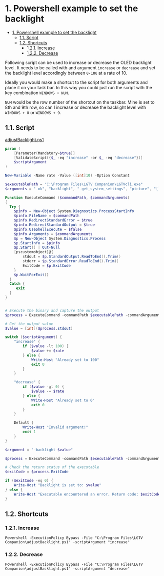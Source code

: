 # 1. Powershell example to set the backlight

- [1. Powershell example to set the backlight](#1-powershell-example-to-set-the-backlight)
  - [1.1. Script](#11-script)
  - [1.2. Shortcuts](#12-shortcuts)
    - [1.2.1. Increase](#121-increase)
    - [1.2.2. Decrease](#122-decrease)

Following script can be used to increase or decrease the OLED backlight level. It needs to be called with and argument `increase` or `decrease` and set the backlight level accordingly between `0-100` at a rate of 10.

Ideally you would make a shortcut to the script for both arguments and place it on your task bar. In this way you could just run the script with the key combination `WINDOWS + NUM`.

`NUM` would be the row number of the shortcut on the taskbar. Mine is set to 8th and 9th row, so can I increase or decrease the backlight level with `WINDOWS + 8` or `WINDOWS + 9`.

## 1.1. Script

[adjustBacklight.ps1](./Example%20scripts/adjustBacklight.ps1)

```Powershell
param (
    [Parameter(Mandatory=$true)]
    [ValidateScript({$_ -eq "increase" -or $_ -eq "decrease"})]
    $scriptArgument
)

New-Variable -Name rate -Value ([int]10) -Option Constant

$executablePath = "C:\Program Files\LGTV Companion\LGTVcli.exe"
$arguments = "-ok", "backlight", "-get_system_settings", "picture", "[`\`"backlight`\`"]"

Function ExecuteCommand ($commandPath, $commandArguments)
{
  Try {
    $pinfo = New-Object System.Diagnostics.ProcessStartInfo
    $pinfo.FileName = $commandPath
    $pinfo.RedirectStandardError = $true
    $pinfo.RedirectStandardOutput = $true
    $pinfo.UseShellExecute = $false
    $pinfo.Arguments = $commandArguments
    $p = New-Object System.Diagnostics.Process
    $p.StartInfo = $pinfo
    $p.Start() | Out-Null
    [pscustomobject]@{
        stdout = $p.StandardOutput.ReadToEnd().Trim()
        stderr = $p.StandardError.ReadToEnd().Trim()
        ExitCode = $p.ExitCode
    }
    $p.WaitForExit()
  }
  Catch {
     exit
  }
}


# Execute the binary and capture the output
$process = ExecuteCommand -commandPath $executablePath -commandArguments $arguments

# Get the output value
$value = [int]($process.stdout)

switch ($scriptArgument) {
    "increase" {
        if ($value -lt 100) {
            $value += $rate
        } else {
            Write-Host "Already set to 100"
            exit 0
        }
    }

    "decrease" {
        if ($value -gt 0) {
            $value -= $rate
        } else {
            Write-Host "Already set to 0"
            exit 0
        }
    }

    Default {
        Write-Host "Invalid argument!"
        exit 1
    }
}

$argument = "-backlight $value"

$process = ExecuteCommand -commandPath $executablePath -commandArguments $argument

# Check the return status of the executable
$exitCode = $process.ExitCode

if ($exitCode -eq 0) {
    Write-Host "Backlight is set to: $value"
} else {
    Write-Host "Executable encountered an error. Return code: $exitCode"
}

```

## 1.2. Shortcuts

### 1.2.1. Increase

```
Powershell -ExecutionPolicy Bypass -File "C:\Program Files\LGTV Companion\adjustBacklight.ps1" -scriptArgument "increase"
```

### 1.2.2. Decrease

```
Powershell -ExecutionPolicy Bypass -File "C:\Program Files\LGTV Companion\adjustBacklight.ps1" -scriptArgument "decrease"
```